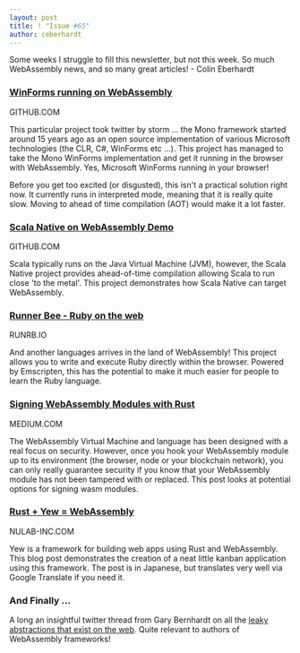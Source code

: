 ```yaml
---
layout: post
title: ! "Issue #65"
author: ceberhardt
---
```


Some weeks I struggle to fill this newsletter, but not this week. So much WebAssembly news, and so many great articles! - Colin Eberhardt

### [WinForms running on WebAssembly](https://github.com/roozbehid/WasmWinforms)

GITHUB.COM

This particular project took twitter by storm ... the Mono framework started around 15 years ago as an open source implementation of various Microsoft technologies (the CLR, C#, WinForms etc ...). This project has managed to take the Mono WinForms implementation and get it running in the browser with WebAssembly. Yes, Microsoft WinForms running in your browser!

Before you get too excited (or disgusted), this isn't a practical solution right now. It currently runs in interpreted mode, meaning that it is really quite slow. Moving to ahead of time compilation (AOT) would make it a lot faster.

### [Scala Native on WebAssembly Demo](https://github.com/shadaj/scala-native-wasm)

GITHUB.COM

Scala typically runs on the Java Virtual Machine (JVM), however, the Scala Native project provides ahead-of-time compilation allowing Scala to run close 'to the metal'. This project demonstrates how Scala Native can target WebAssembly.

### [Runner Bee - Ruby on the web](https://runrb.io/)

RUNRB.IO

And another languages arrives in the land of WebAssembly! This project allows you to write and execute Ruby directly within the browser. Powered by Emscripten, this has the potential to make it much easier for people to learn the Ruby language.

### [Signing WebAssembly Modules with Rust](https://medium.com/@KevinHoffman/signing-webassembly-modules-with-rust-dd45fbb6987a?WT.mc_id=link-twitter-jeliknes)

MEDIUM.COM

The WebAssembly Virtual Machine and language has been designed with a real focus on security. However, once you hook your WebAssembly module up to its environment (the browser, node or your blockchain network), you can only really guarantee security if you know that your WebAssembly module has not been tampered with or replaced. This post looks at potential options for signing wasm modules.

### [Rust + Yew = WebAssembly](https://nulab-inc.com/ja/blog/nulab/rust-yew-webassembly-kanban-app/)

NULAB-INC.COM

Yew is a framework for building web apps using Rust and WebAssembly. This blog post demonstrates the creation of a neat little kanban application using this framework. The post is in Japanese, but translates very well via Google Translate if you need it.

### And Finally ...

A long an insightful twitter thread from Gary Bernhardt on all the [leaky abstractions that exist on the web](https://twitter.com/garybernhardt/status/1088523317089169408). Quite relevant to authors of WebAssembly frameworks!